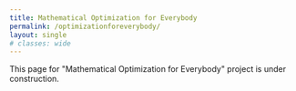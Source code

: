 ```yaml
---
title: Mathematical Optimization for Everybody
permalink: /optimizationforeverybody/
layout: single
# classes: wide
---
```



This page for "Mathematical Optimization for Everybody" project is under construction.
